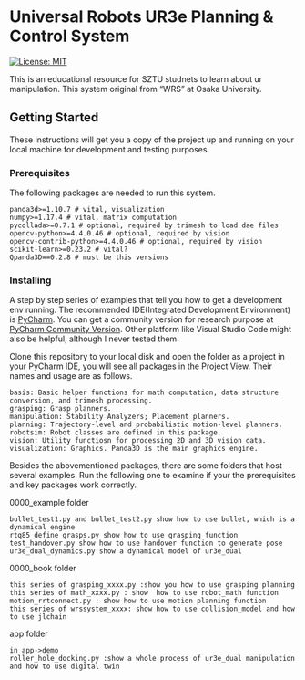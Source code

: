 # Universal Robots UR3e Planning & Control System

[![License: MIT](https://img.shields.io/badge/License-MIT-yellow.svg)](https://opensource.org/licenses/MIT)

This is an educational resource for SZTU studnets to learn about ur manipulation. This system original from “WRS” at Osaka University.


## Getting Started

These instructions will get you a copy of the project up and running on your local machine for development and testing
purposes.



### Prerequisites

The following packages are needed to run this system.



```
panda3d>=1.10.7 # vital, visualization
numpy>=1.17.4 # vital, matrix computation
pycollada>=0.7.1 # optional, required by trimesh to load dae files
opencv-python>=4.4.0.46 # optional, required by vision
opencv-contrib-python>=4.4.0.46 # optional, required by vision
scikit-learn>=0.23.2 # vital?
Qpanda3D==0.2.8 # must be this versions 
```

### Installing

A step by step series of examples that tell you how to get a development env running. The recommended IDE(Integrated
Development Environment) is [PyCharm](https://www.jetbrains.com/pycharm/). You can get a community version for research
purpose at [PyCharm Community Version](https://www.jetbrains.com/pycharm/download/). Other platform like Visual Studio
Code might also be helpful, although I never tested them.



Clone this repository to your local disk and open the folder as a project in your PyCharm IDE, you will see all packages
in the Project View. Their names and usage are as follows.



```
basis: Basic helper functions for math computation, data structure conversion, and trimesh processing.
grasping: Grasp planners.
manipulation: Stability Analyzers; Placement planners.
planning: Trajectory-level and probabilistic motion-level planners.
robotsim: Robot classes are defined in this package.
vision: Utility functiosn for processing 2D and 3D vision data.
visualization: Graphics. Panda3D is the main graphics engine.
```

Besides the abovementioned packages, there are some folders that host several examples. Run the following one
to examine if your the prerequisites and key packages work correctly.

0000_example folder

```
bullet_test1.py and bullet_test2.py show how to use bullet, which is a dynamical engine
rtq85_define_grasps.py show how to use grasping function
test_handover.py show how to use handover function to generate pose
ur3e_dual_dynamics.py show a dynamical model of ur3e_dual

```

0000_book folder
```
this series of grasping_xxxx.py :show you how to use grasping planning  
this series of math_xxxx.py : show  how to use robot_math function
motion_rrtconnect.py : show how to use motion planning function 
this series of wrssystem_xxxx: show how to use collision_model and how to use jlchain

```
app folder

```
in app->demo
roller_hole_docking.py :show a whole process of ur3e_dual manipulation and how to use digital twin

```
